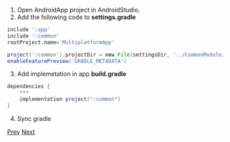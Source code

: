 1. Open AndroidApp project in AndroidStudio.
2. Add the following code to **settings.gradle**
```groovy
include ':app'
include ':common'
rootProject.name='MultiplatformApp'

project(':common').projectDir = new File(settingsDir, '../CommonModule/common')
enableFeaturePreview('GRADLE_METADATA')
```
3. Add implemetation in app **build.gradle**
```groovy
dependencies {
    ***
    implementation project(":common")
}
```
4. Sync gradle

[Prev](https://github.com/ustadenis/kotlin_multiplutform_codelab/blob/master/0_4.md)
[Next](https://github.com/ustadenis/kotlin_multiplutform_codelab/blob/master/1_1_Android.md)
